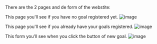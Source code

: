 There are the 2 pages and de form of the webstite:

This page you'll see if you have no goal registered yet.
![image](https://github.com/user-attachments/assets/90b36407-3b50-421c-906c-d8a40f098656)

This page you'll see if you already have your goals registered.
![image](https://github.com/user-attachments/assets/65b1ce35-69be-48d8-aba5-10714eda5dd8)

This form you'll see when you click the button of new goal.
![image](https://github.com/user-attachments/assets/b6671ece-5338-41e7-954f-a723e3fef30f)
